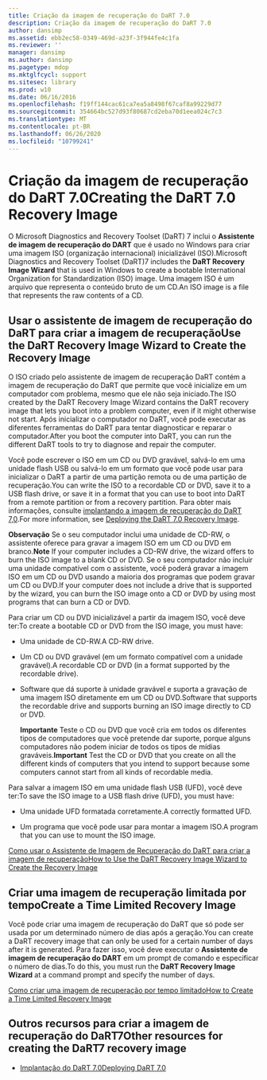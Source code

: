 ```yaml
---
title: Criação da imagem de recuperação do DaRT 7.0
description: Criação da imagem de recuperação do DaRT 7.0
author: dansimp
ms.assetid: ebb2ec58-0349-469d-a23f-3f944fe4c1fa
ms.reviewer: ''
manager: dansimp
ms.author: dansimp
ms.pagetype: mdop
ms.mktglfcycl: support
ms.sitesec: library
ms.prod: w10
ms.date: 06/16/2016
ms.openlocfilehash: f19ff144cac61ca7ea5a8498f67caf8a99229d77
ms.sourcegitcommit: 354664bc527d93f80687cd2eba70d1eea024c7c3
ms.translationtype: MT
ms.contentlocale: pt-BR
ms.lasthandoff: 06/26/2020
ms.locfileid: "10799241"
---
```

# <span data-ttu-id="9969e-103">Criação da imagem de recuperação do DaRT 7.0</span><span class="sxs-lookup"><span data-stu-id="9969e-103">Creating the DaRT 7.0 Recovery Image</span></span>


<span data-ttu-id="9969e-104">O Microsoft Diagnostics and Recovery Toolset (DaRT) 7 inclui o **Assistente de imagem de recuperação do DART** que é usado no Windows para criar uma imagem ISO (organização internacional) inicializável (ISO).</span><span class="sxs-lookup"><span data-stu-id="9969e-104">Microsoft Diagnostics and Recovery Toolset (DaRT)7 includes the **DaRT Recovery Image Wizard** that is used in Windows to create a bootable International Organization for Standardization (ISO) image.</span></span> <span data-ttu-id="9969e-105">Uma imagem ISO é um arquivo que representa o conteúdo bruto de um CD.</span><span class="sxs-lookup"><span data-stu-id="9969e-105">An ISO image is a file that represents the raw contents of a CD.</span></span>

## <span data-ttu-id="9969e-106">Usar o assistente de imagem de recuperação do DaRT para criar a imagem de recuperação</span><span class="sxs-lookup"><span data-stu-id="9969e-106">Use the DaRT Recovery Image Wizard to Create the Recovery Image</span></span>


<span data-ttu-id="9969e-107">O ISO criado pelo assistente de imagem de recuperação DaRT contém a imagem de recuperação do DaRT que permite que você inicialize em um computador com problema, mesmo que ele não seja iniciado.</span><span class="sxs-lookup"><span data-stu-id="9969e-107">The ISO created by the DaRT Recovery Image Wizard contains the DaRT recovery image that lets you boot into a problem computer, even if it might otherwise not start.</span></span> <span data-ttu-id="9969e-108">Após inicializar o computador no DaRT, você pode executar as diferentes ferramentas do DaRT para tentar diagnosticar e reparar o computador.</span><span class="sxs-lookup"><span data-stu-id="9969e-108">After you boot the computer into DaRT, you can run the different DaRT tools to try to diagnose and repair the computer.</span></span>

<span data-ttu-id="9969e-109">Você pode escrever o ISO em um CD ou DVD gravável, salvá-lo em uma unidade flash USB ou salvá-lo em um formato que você pode usar para inicializar o DaRT a partir de uma partição remota ou de uma partição de recuperação.</span><span class="sxs-lookup"><span data-stu-id="9969e-109">You can write the ISO to a recordable CD or DVD, save it to a USB flash drive, or save it in a format that you can use to boot into DaRT from a remote partition or from a recovery partition.</span></span> <span data-ttu-id="9969e-110">Para obter mais informações, consulte [implantando a imagem de recuperação do DaRT 7,0](deploying-the-dart-70-recovery-image-dart-7.md).</span><span class="sxs-lookup"><span data-stu-id="9969e-110">For more information, see [Deploying the DaRT 7.0 Recovery Image](deploying-the-dart-70-recovery-image-dart-7.md).</span></span>

<span data-ttu-id="9969e-111">**Observação**  Se o seu computador inclui uma unidade de CD-RW, o assistente oferece para gravar a imagem ISO em um CD ou DVD em branco.</span><span class="sxs-lookup"><span data-stu-id="9969e-111">**Note** If your computer includes a CD-RW drive, the wizard offers to burn the ISO image to a blank CD or DVD.</span></span> <span data-ttu-id="9969e-112">Se o seu computador não incluir uma unidade compatível com o assistente, você poderá gravar a imagem ISO em um CD ou DVD usando a maioria dos programas que podem gravar um CD ou DVD.</span><span class="sxs-lookup"><span data-stu-id="9969e-112">If your computer does not include a drive that is supported by the wizard, you can burn the ISO image onto a CD or DVD by using most programs that can burn a CD or DVD.</span></span>

 

<span data-ttu-id="9969e-113">Para criar um CD ou DVD inicializável a partir da imagem ISO, você deve ter:</span><span class="sxs-lookup"><span data-stu-id="9969e-113">To create a bootable CD or DVD from the ISO image, you must have:</span></span>

-   <span data-ttu-id="9969e-114">Uma unidade de CD-RW.</span><span class="sxs-lookup"><span data-stu-id="9969e-114">A CD-RW drive.</span></span>

-   <span data-ttu-id="9969e-115">Um CD ou DVD gravável (em um formato compatível com a unidade gravável).</span><span class="sxs-lookup"><span data-stu-id="9969e-115">A recordable CD or DVD (in a format supported by the recordable drive).</span></span>

-   <span data-ttu-id="9969e-116">Software que dá suporte à unidade gravável e suporta a gravação de uma imagem ISO diretamente em um CD ou DVD.</span><span class="sxs-lookup"><span data-stu-id="9969e-116">Software that supports the recordable drive and supports burning an ISO image directly to CD or DVD.</span></span>

    <span data-ttu-id="9969e-117">**Importante**  Teste o CD ou DVD que você cria em todos os diferentes tipos de computadores que você pretende dar suporte, porque alguns computadores não podem iniciar de todos os tipos de mídias graváveis.</span><span class="sxs-lookup"><span data-stu-id="9969e-117">**Important** Test the CD or DVD that you create on all the different kinds of computers that you intend to support because some computers cannot start from all kinds of recordable media.</span></span>

     

<span data-ttu-id="9969e-118">Para salvar a imagem ISO em uma unidade flash USB (UFD), você deve ter:</span><span class="sxs-lookup"><span data-stu-id="9969e-118">To save the ISO image to a USB flash drive (UFD), you must have:</span></span>

-   <span data-ttu-id="9969e-119">Uma unidade UFD formatada corretamente.</span><span class="sxs-lookup"><span data-stu-id="9969e-119">A correctly formatted UFD.</span></span>

-   <span data-ttu-id="9969e-120">Um programa que você pode usar para montar a imagem ISO.</span><span class="sxs-lookup"><span data-stu-id="9969e-120">A program that you can use to mount the ISO image.</span></span>

[<span data-ttu-id="9969e-121">Como usar o Assistente de Imagem de Recuperação do DaRT para criar a imagem de recuperação</span><span class="sxs-lookup"><span data-stu-id="9969e-121">How to Use the DaRT Recovery Image Wizard to Create the Recovery Image</span></span>](how-to-use-the-dart-recovery-image-wizard-to-create-the-recovery-image-dart-7.md)

## <span data-ttu-id="9969e-122">Criar uma imagem de recuperação limitada por tempo</span><span class="sxs-lookup"><span data-stu-id="9969e-122">Create a Time Limited Recovery Image</span></span>


<span data-ttu-id="9969e-123">Você pode criar uma imagem de recuperação do DaRT que só pode ser usada por um determinado número de dias após a geração.</span><span class="sxs-lookup"><span data-stu-id="9969e-123">You can create a DaRT recovery image that can only be used for a certain number of days after it is generated.</span></span> <span data-ttu-id="9969e-124">Para fazer isso, você deve executar o **Assistente de imagem de recuperação do DART** em um prompt de comando e especificar o número de dias.</span><span class="sxs-lookup"><span data-stu-id="9969e-124">To do this, you must run the **DaRT Recovery Image Wizard** at a command prompt and specify the number of days.</span></span>

[<span data-ttu-id="9969e-125">Como criar uma imagem de recuperação por tempo limitado</span><span class="sxs-lookup"><span data-stu-id="9969e-125">How to Create a Time Limited Recovery Image</span></span>](how-to-create-a-time-limited-recovery-image-dart-7.md)

## <span data-ttu-id="9969e-126">Outros recursos para criar a imagem de recuperação do DaRT7</span><span class="sxs-lookup"><span data-stu-id="9969e-126">Other resources for creating the DaRT7 recovery image</span></span>


-   [<span data-ttu-id="9969e-127">Implantação do DaRT 7.0</span><span class="sxs-lookup"><span data-stu-id="9969e-127">Deploying DaRT 7.0</span></span>](deploying-dart-70-new-ia.md)

 

 





